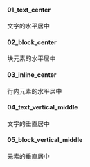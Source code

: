 #### 01_text_center
文字的水平居中

#### 02_block_center
块元素的水平居中

#### 03_inline_center
行内元素的水平居中

#### 04_text_vertical_middle
文字的垂直居中

#### 05_block_vertical_middle
元素的垂直居中
